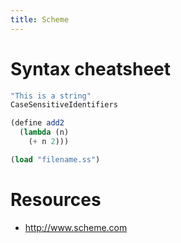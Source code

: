 ```yaml
---
title: Scheme
---
```


# Syntax cheatsheet

```scheme
"This is a string"
CaseSensitiveIdentifiers

(define add2 
  (lambda (n)
    (+ n 2)))

(load "filename.ss")
```

# Resources

* <http://www.scheme.com>
